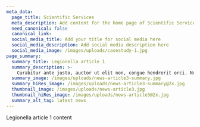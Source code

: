 ```yaml
---
meta_data:
  page_title: Scientific Services
  meta_description: Add content for the home page of Scientific Services here...
  need_canonical: false
  canonical_link:
  social_media_title: Add your title for social media here
  social_media_description: Add social media description here
  social_media_image: /images/uploads/casestudy-1.jpg
page_summary:
  summary_title: Legionella article 1
  summary_description: >-
    Curabitur ante justo, auctor ut elit non, congue hendrerit orci. Nullam quis convallis turpis.
  summary_image: /images/uploads/news-article3-summary.jpg
  summary_hiRes_image: /images/uploads/news-article3-summary@2x.jpg
  thumbnail_image: /images/uploads/news-article3.jpg
  thumbnail_hiRes_image: /images/uploads/news-article3@2x.jpg
  summary_alt_tag: latest news
---
```

Legionella article 1 content

